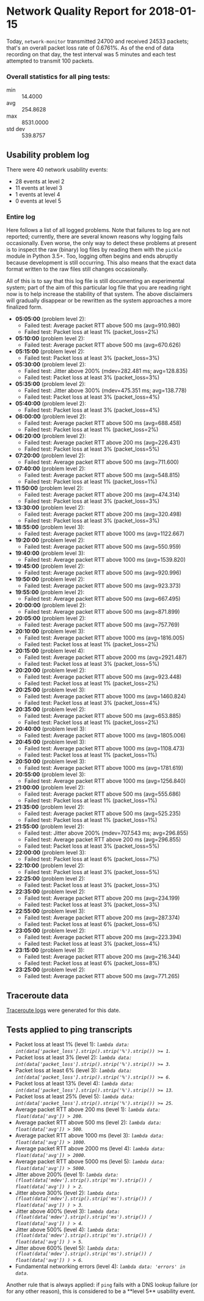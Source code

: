 
# Network Quality Report for 2018-01-15

Today, <code>network-monitor</code> transmitted 24700 and received 24533 packets; that's an overall packet loss rate of 0.6761%. As of the end of data recording on that day, the test interval was 5 minutes and each test attempted to transmit 100 packets.

### Overall statistics for all ping tests:

<dl>
<dt>min</dt><dd>14.4000</dd>
<dt>avg</dt><dd>254.8628</dd>
<dt>max</dt><dd>8531.0000</dd>
<dt>std dev</dt><dd>539.8757</dd>
</dl>


## Usability problem log

There were 40 network usability events:

* 28 events at level 2
* 11 events at level 3
* 1 events at level 4
* 0 events at level 5

### Entire log

Here follows a list of all logged problems. Note that failures to log are not reported; currently,
there are several known reasons why logging fails occasionally. Even worse, the only way to detect these problems at
present is to inspect the raw (binary) log files by reading them with the <code>pickle</code> module in Python 3.5+.
Too, logging often begins and ends abruptly because development is still occurring. This also means that the exact
data format written to the raw files still changes occasionally.

All of this is to say that this log file is still documenting an experimental system; part of the aim of this
particular log file that you are reading right now is to help increase the stability of that system. The above
disclaimers will gradually disappear or be rewritten as the system approaches a more finalized form.

<ul>
<li><strong>05:05:00</strong> (problem level 2):
 <ul>
  <li>Failed test: Average packet RTT above 500 ms (avg=910.980)</li>
  <li>Failed test: Packet loss at least 1% (packet_loss=2%)</li>
 </ul>
</li>
<li><strong>05:10:00</strong> (problem level 2):
 <ul>
  <li>Failed test: Average packet RTT above 500 ms (avg=670.626)</li>
 </ul>
</li>
<li><strong>05:15:00</strong> (problem level 2):
 <ul>
  <li>Failed test: Packet loss at least 3% (packet_loss=3%)</li>
 </ul>
</li>
<li><strong>05:30:00</strong> (problem level 2):
 <ul>
  <li>Failed test: Jitter above 200% (mdev=282.481 ms; avg=128.835)</li>
  <li>Failed test: Packet loss at least 3% (packet_loss=3%)</li>
 </ul>
</li>
<li><strong>05:35:00</strong> (problem level 2):
 <ul>
  <li>Failed test: Jitter above 300% (mdev=475.351 ms; avg=138.778)</li>
  <li>Failed test: Packet loss at least 3% (packet_loss=4%)</li>
 </ul>
</li>
<li><strong>05:40:00</strong> (problem level 2):
 <ul>
  <li>Failed test: Packet loss at least 3% (packet_loss=4%)</li>
 </ul>
</li>
<li><strong>06:00:00</strong> (problem level 2):
 <ul>
  <li>Failed test: Average packet RTT above 500 ms (avg=688.458)</li>
  <li>Failed test: Packet loss at least 1% (packet_loss=2%)</li>
 </ul>
</li>
<li><strong>06:20:00</strong> (problem level 2):
 <ul>
  <li>Failed test: Average packet RTT above 200 ms (avg=226.431)</li>
  <li>Failed test: Packet loss at least 3% (packet_loss=5%)</li>
 </ul>
</li>
<li><strong>07:20:00</strong> (problem level 2):
 <ul>
  <li>Failed test: Average packet RTT above 500 ms (avg=711.600)</li>
 </ul>
</li>
<li><strong>07:40:00</strong> (problem level 2):
 <ul>
  <li>Failed test: Average packet RTT above 500 ms (avg=548.815)</li>
  <li>Failed test: Packet loss at least 1% (packet_loss=1%)</li>
 </ul>
</li>
<li><strong>11:50:00</strong> (problem level 2):
 <ul>
  <li>Failed test: Average packet RTT above 200 ms (avg=474.314)</li>
  <li>Failed test: Packet loss at least 3% (packet_loss=3%)</li>
 </ul>
</li>
<li><strong>13:30:00</strong> (problem level 2):
 <ul>
  <li>Failed test: Average packet RTT above 200 ms (avg=320.498)</li>
  <li>Failed test: Packet loss at least 3% (packet_loss=3%)</li>
 </ul>
</li>
<li><strong>18:55:00</strong> (problem level 3):
 <ul>
  <li>Failed test: Average packet RTT above 1000 ms (avg=1122.667)</li>
 </ul>
</li>
<li><strong>19:20:00</strong> (problem level 2):
 <ul>
  <li>Failed test: Average packet RTT above 500 ms (avg=550.959)</li>
 </ul>
</li>
<li><strong>19:40:00</strong> (problem level 3):
 <ul>
  <li>Failed test: Average packet RTT above 1000 ms (avg=1539.820)</li>
 </ul>
</li>
<li><strong>19:45:00</strong> (problem level 2):
 <ul>
  <li>Failed test: Average packet RTT above 500 ms (avg=920.996)</li>
 </ul>
</li>
<li><strong>19:50:00</strong> (problem level 2):
 <ul>
  <li>Failed test: Average packet RTT above 500 ms (avg=923.373)</li>
 </ul>
</li>
<li><strong>19:55:00</strong> (problem level 2):
 <ul>
  <li>Failed test: Average packet RTT above 500 ms (avg=667.495)</li>
 </ul>
</li>
<li><strong>20:00:00</strong> (problem level 2):
 <ul>
  <li>Failed test: Average packet RTT above 500 ms (avg=871.899)</li>
 </ul>
</li>
<li><strong>20:05:00</strong> (problem level 2):
 <ul>
  <li>Failed test: Average packet RTT above 500 ms (avg=757.769)</li>
 </ul>
</li>
<li><strong>20:10:00</strong> (problem level 3):
 <ul>
  <li>Failed test: Average packet RTT above 1000 ms (avg=1816.005)</li>
  <li>Failed test: Packet loss at least 1% (packet_loss=2%)</li>
 </ul>
</li>
<li><strong>20:15:00</strong> (problem level 4):
 <ul>
  <li>Failed test: Average packet RTT above 2000 ms (avg=2921.487)</li>
  <li>Failed test: Packet loss at least 3% (packet_loss=5%)</li>
 </ul>
</li>
<li><strong>20:20:00</strong> (problem level 2):
 <ul>
  <li>Failed test: Average packet RTT above 500 ms (avg=923.448)</li>
  <li>Failed test: Packet loss at least 1% (packet_loss=2%)</li>
 </ul>
</li>
<li><strong>20:25:00</strong> (problem level 3):
 <ul>
  <li>Failed test: Average packet RTT above 1000 ms (avg=1460.824)</li>
  <li>Failed test: Packet loss at least 3% (packet_loss=4%)</li>
 </ul>
</li>
<li><strong>20:35:00</strong> (problem level 2):
 <ul>
  <li>Failed test: Average packet RTT above 500 ms (avg=653.885)</li>
  <li>Failed test: Packet loss at least 1% (packet_loss=2%)</li>
 </ul>
</li>
<li><strong>20:40:00</strong> (problem level 3):
 <ul>
  <li>Failed test: Average packet RTT above 1000 ms (avg=1805.006)</li>
 </ul>
</li>
<li><strong>20:45:00</strong> (problem level 3):
 <ul>
  <li>Failed test: Average packet RTT above 1000 ms (avg=1108.473)</li>
  <li>Failed test: Packet loss at least 1% (packet_loss=1%)</li>
 </ul>
</li>
<li><strong>20:50:00</strong> (problem level 3):
 <ul>
  <li>Failed test: Average packet RTT above 1000 ms (avg=1781.619)</li>
 </ul>
</li>
<li><strong>20:55:00</strong> (problem level 3):
 <ul>
  <li>Failed test: Average packet RTT above 1000 ms (avg=1256.840)</li>
 </ul>
</li>
<li><strong>21:00:00</strong> (problem level 2):
 <ul>
  <li>Failed test: Average packet RTT above 500 ms (avg=555.686)</li>
  <li>Failed test: Packet loss at least 1% (packet_loss=1%)</li>
 </ul>
</li>
<li><strong>21:35:00</strong> (problem level 2):
 <ul>
  <li>Failed test: Average packet RTT above 500 ms (avg=525.235)</li>
  <li>Failed test: Packet loss at least 1% (packet_loss=1%)</li>
 </ul>
</li>
<li><strong>21:55:00</strong> (problem level 2):
 <ul>
  <li>Failed test: Jitter above 200% (mdev=707.543 ms; avg=296.855)</li>
  <li>Failed test: Average packet RTT above 200 ms (avg=296.855)</li>
  <li>Failed test: Packet loss at least 3% (packet_loss=5%)</li>
 </ul>
</li>
<li><strong>22:00:00</strong> (problem level 3):
 <ul>
  <li>Failed test: Packet loss at least 6% (packet_loss=7%)</li>
 </ul>
</li>
<li><strong>22:10:00</strong> (problem level 2):
 <ul>
  <li>Failed test: Packet loss at least 3% (packet_loss=5%)</li>
 </ul>
</li>
<li><strong>22:25:00</strong> (problem level 2):
 <ul>
  <li>Failed test: Packet loss at least 3% (packet_loss=3%)</li>
 </ul>
</li>
<li><strong>22:35:00</strong> (problem level 2):
 <ul>
  <li>Failed test: Average packet RTT above 200 ms (avg=234.199)</li>
  <li>Failed test: Packet loss at least 3% (packet_loss=3%)</li>
 </ul>
</li>
<li><strong>22:55:00</strong> (problem level 3):
 <ul>
  <li>Failed test: Average packet RTT above 200 ms (avg=287.374)</li>
  <li>Failed test: Packet loss at least 6% (packet_loss=6%)</li>
 </ul>
</li>
<li><strong>23:05:00</strong> (problem level 2):
 <ul>
  <li>Failed test: Average packet RTT above 200 ms (avg=223.394)</li>
  <li>Failed test: Packet loss at least 3% (packet_loss=4%)</li>
 </ul>
</li>
<li><strong>23:15:00</strong> (problem level 3):
 <ul>
  <li>Failed test: Average packet RTT above 200 ms (avg=216.344)</li>
  <li>Failed test: Packet loss at least 6% (packet_loss=8%)</li>
 </ul>
</li>
<li><strong>23:25:00</strong> (problem level 2):
 <ul>
  <li>Failed test: Average packet RTT above 500 ms (avg=771.265)</li>
 </ul>
</li>
</ul>

## Traceroute data

<a href="reports/2018/06/2018-01-15-traceroute.md">Traceroute logs</a> were generated for this date.



## Tests applied to ping transcripts

<ul>
 <li>Packet loss at least 1% (level 1): <i><code>lambda data: int(data['packet_loss'].strip().strip('%').strip()) >= 1</code></i>.</li>
 <li>Packet loss at least 3% (level 2): <i><code>lambda data: int(data['packet_loss'].strip().strip('%').strip()) >= 3</code></i>.</li>
 <li>Packet loss at least 6% (level 3): <i><code>lambda data: int(data['packet_loss'].strip().strip('%').strip()) >= 6</code></i>.</li>
 <li>Packet loss at least 13% (level 4): <i><code>lambda data: int(data['packet_loss'].strip().strip('%').strip()) >= 13</code></i>.</li>
 <li>Packet loss at least 25% (level 5): <i><code>lambda data: int(data['packet_loss'].strip().strip('%').strip()) >= 25</code></i>.</li>
 <li>Average packet RTT above 200 ms (level 1): <i><code>lambda data: float(data['avg']) > 200</code></i>.</li>
 <li>Average packet RTT above 500 ms (level 2): <i><code>lambda data: float(data['avg']) > 500</code></i>.</li>
 <li>Average packet RTT above 1000 ms (level 3): <i><code>lambda data: float(data['avg']) > 1000</code></i>.</li>
 <li>Average packet RTT above 2000 ms (level 4): <i><code>lambda data: float(data['avg']) > 2000</code></i>.</li>
 <li>Average packet RTT above 5000 ms (level 5): <i><code>lambda data: float(data['avg']) > 5000</code></i>.</li>
 <li>Jitter above 200% (level 1): <i><code>lambda data: (float(data['mdev'].strip().strip('ms').strip()) / float(data['avg']) ) > 2</code></i>.</li>
 <li>Jitter above 300% (level 2): <i><code>lambda data: (float(data['mdev'].strip().strip('ms').strip()) / float(data['avg']) ) > 3</code></i>.</li>
 <li>Jitter above 400% (level 3): <i><code>lambda data: (float(data['mdev'].strip().strip('ms').strip()) / float(data['avg']) ) > 4</code></i>.</li>
 <li>Jitter above 500% (level 4): <i><code>lambda data: (float(data['mdev'].strip().strip('ms').strip()) / float(data['avg']) ) > 5</code></i>.</li>
 <li>Jitter above 600% (level 5): <i><code>lambda data: (float(data['mdev'].strip().strip('ms').strip()) / float(data['avg']) ) > 6</code></i>.</li>
 <li>Fundamental networking errors (level 4): <i><code>lambda data: 'errors' in data</code></i>.</li>
</ul>
Another rule that is always applied: if <code>ping</code> fails with a DNS lookup failure (or for any other reason), this is considered to be a **level 5** usability event.
